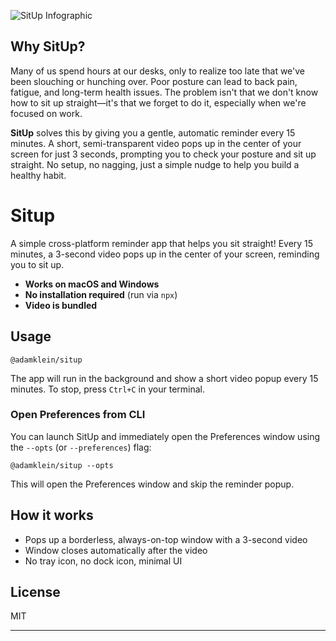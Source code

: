 ![SitUp Infographic](situp-infographic.png)

## Why SitUp?

Many of us spend hours at our desks, only to realize too late that we've been slouching or hunching over. Poor posture can lead to back pain, fatigue, and long-term health issues. The problem isn't that we don't know how to sit up straight—it's that we forget to do it, especially when we're focused on work.

**SitUp** solves this by giving you a gentle, automatic reminder every 15 minutes. A short, semi-transparent video pops up in the center of your screen for just 3 seconds, prompting you to check your posture and sit up straight. No setup, no nagging, just a simple nudge to help you build a healthy habit.

# Situp

A simple cross-platform reminder app that helps you sit straight! Every 15 minutes, a 3-second video pops up in the center of your screen, reminding you to sit up.

- **Works on macOS and Windows**
- **No installation required** (run via `npx`)
- **Video is bundled**

## Usage

```
@adamklein/situp
```

The app will run in the background and show a short video popup every 15 minutes. To stop, press `Ctrl+C` in your terminal.

### Open Preferences from CLI

You can launch SitUp and immediately open the Preferences window using the `--opts` (or `--preferences`) flag:

```
@adamklein/situp --opts
```

This will open the Preferences window and skip the reminder popup.

## How it works
- Pops up a borderless, always-on-top window with a 3-second video
- Window closes automatically after the video
- No tray icon, no dock icon, minimal UI

## License
MIT 

---

